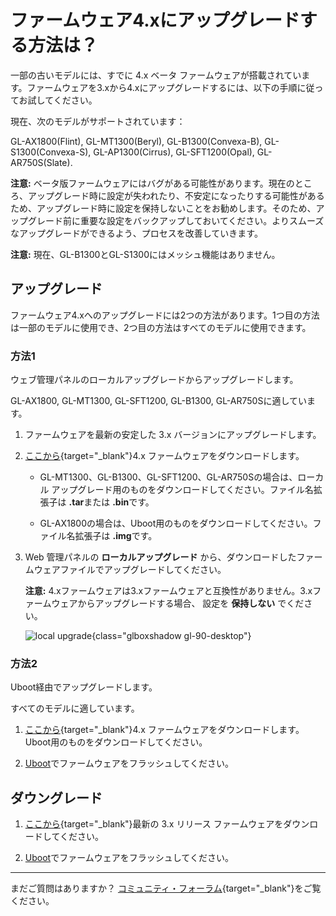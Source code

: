 # ファームウェア4.xにアップグレードする方法は？

一部の古いモデルには、すでに 4.x ベータ ファームウェアが搭載されています。ファームウェアを3.xから4.xにアップグレードするには、以下の手順に従ってお試してください。

現在、次のモデルがサポートされています：

GL-AX1800(Flint), GL-MT1300(Beryl), GL-B1300(Convexa-B), GL-S1300(Convexa-S), GL-AP1300(Cirrus), GL-SFT1200(Opal), GL-AR750S(Slate).

**注意:** ベータ版ファームウェアにはバグがある可能性があります。現在のところ、アップグレード時に設定が失われたり、不安定になったりする可能性があるため、アップグレード時に設定を保持しないことをお勧めします。そのため、アップグレード前に重要な設定をバックアップしておいてください。よりスムーズなアップグレードができるよう、プロセスを改善していきます。

**注意:** 現在、GL-B1300とGL-S1300にはメッシュ機能はありません。

## アップグレード

ファームウェア4.xへのアップグレードには2つの方法があります。1つ目の方法は一部のモデルに使用でき、2つ目の方法はすべてのモデルに使用できます。

### 方法1

ウェブ管理パネルのローカルアップグレードからアップグレードします。

GL-AX1800, GL-MT1300, GL-SFT1200, GL-B1300, GL-AR750Sに適しています。

1. ファームウェアを最新の安定した 3.x バージョンにアップグレードします。

2. [ここから](https://dl.gl-inet.com){target="_blank"}4.x ファームウェアをダウンロードします。

    * GL-MT1300、GL-B1300、GL-SFT1200、GL-AR750Sの場合は、ローカル アップグレード用のものをダウンロードしてください。ファイル名拡張子は **.tar**または **.bin**です。

    * GL-AX1800の場合は、Uboot用のものをダウンロードしてください。ファイル名拡張子は **.img**です。

3. Web 管理パネルの **ローカルアップグレード** から、ダウンロードしたファームウェアファイルでアップグレードしてください。

    **注意:** 4.xファームウェアは3.xファームウェアと互換性がありません。3.xファームウェアからアップグレードする場合、 設定を **保持しない** でください。

    ![local upgrade](https://static.gl-inet.com/docs/router/en/4/tutorials/gl-ax1800_upgrade_to_4/ax1800_upgrade_4.png){class="glboxshadow gl-90-desktop"}

### 方法2

Uboot経由でアップグレードします。

すべてのモデルに適しています。

1. [ここから](https://dl.gl-inet.com){target="_blank"}4.x ファームウェアをダウンロードします。Uboot用のものをダウンロードしてください。

2. [Uboot](debrick.md)でファームウェアをフラッシュしてください。

## ダウングレード

1. [ここから](https://dl.gl-inet.com){target="_blank"}最新の 3.x リリース ファームウェアをダウンロードしてください。

2. [Uboot](debrick.md)でファームウェアをフラッシュしてください。

---

まだご質問はありますか？ [コミュニティ・フォーラム](https://forum.gl-inet.com){target="_blank"}をご覧ください。

